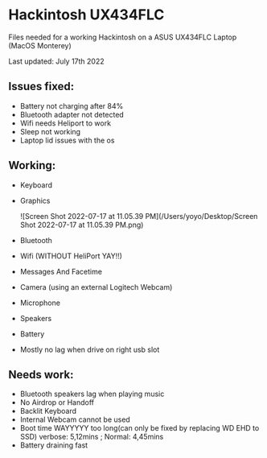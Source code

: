 # Hackintosh UX434FLC
 Files needed for a working Hackintosh on a ASUS UX434FLC Laptop (MacOS Monterey)

Last updated: July 17th 2022

## Issues fixed:

- Battery not charging after 84%
- Bluetooth adapter not detected
- Wifi needs Heliport to work
- Sleep not working
- Laptop lid issues with the os

## Working:

- Keyboard

- Graphics

  ![Screen Shot 2022-07-17 at 11.05.39 PM](/Users/yoyo/Desktop/Screen Shot 2022-07-17 at 11.05.39 PM.png)

- Bluetooth

- Wifi (WITHOUT HeliPort YAY!!)

- Messages And Facetime

- Camera (using an external Logitech Webcam)

- Microphone

- Speakers

- Battery

- Mostly no lag when drive on right usb slot

## Needs work:

- Bluetooth speakers lag when playing music
- No Airdrop or Handoff
- Backlit Keyboard
- Internal Webcam cannot be used
- Boot time WAYYYYY too long(can only be fixed by replacing WD EHD to SSD) verbose: 5,12mins ; Normal: 4,45mins
- Battery draining fast

